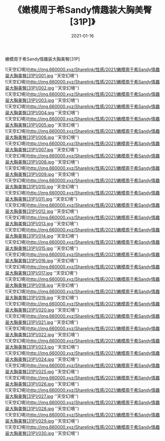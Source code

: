 ﻿---
layout: post
title:  《嫩模周于希Sandy情趣装大胸美臀[31P]》
date:   2021-01-16
img: http://img.660000.xyz/Sharelink/性感/2021/嫩模周于希Sandy情趣装大胸美臀[31P]/000.jpg
categories: [美女, 性感, 泳衣]
---

嫩模周于希Sandy情趣装大胸美臀[31P]



![天空幻境](http://img.660000.xyz/Sharelink/性感/2021/嫩模周于希Sandy情趣装大胸美臀[31P]/001.jpg ''天空幻境'') <br>
![天空幻境](http://img.660000.xyz/Sharelink/性感/2021/嫩模周于希Sandy情趣装大胸美臀[31P]/002.jpg ''天空幻境'') <br>
![天空幻境](http://img.660000.xyz/Sharelink/性感/2021/嫩模周于希Sandy情趣装大胸美臀[31P]/003.jpg ''天空幻境'') <br>
![天空幻境](http://img.660000.xyz/Sharelink/性感/2021/嫩模周于希Sandy情趣装大胸美臀[31P]/004.jpg ''天空幻境'') <br>
![天空幻境](http://img.660000.xyz/Sharelink/性感/2021/嫩模周于希Sandy情趣装大胸美臀[31P]/005.jpg ''天空幻境'') <br>
![天空幻境](http://img.660000.xyz/Sharelink/性感/2021/嫩模周于希Sandy情趣装大胸美臀[31P]/006.jpg ''天空幻境'') <br>
![天空幻境](http://img.660000.xyz/Sharelink/性感/2021/嫩模周于希Sandy情趣装大胸美臀[31P]/007.jpg ''天空幻境'') <br>
![天空幻境](http://img.660000.xyz/Sharelink/性感/2021/嫩模周于希Sandy情趣装大胸美臀[31P]/008.jpg ''天空幻境'') <br>
![天空幻境](http://img.660000.xyz/Sharelink/性感/2021/嫩模周于希Sandy情趣装大胸美臀[31P]/009.jpg ''天空幻境'') <br>
![天空幻境](http://img.660000.xyz/Sharelink/性感/2021/嫩模周于希Sandy情趣装大胸美臀[31P]/010.jpg ''天空幻境'') <br>
![天空幻境](http://img.660000.xyz/Sharelink/性感/2021/嫩模周于希Sandy情趣装大胸美臀[31P]/011.jpg ''天空幻境'') <br>
![天空幻境](http://img.660000.xyz/Sharelink/性感/2021/嫩模周于希Sandy情趣装大胸美臀[31P]/012.jpg ''天空幻境'') <br>
![天空幻境](http://img.660000.xyz/Sharelink/性感/2021/嫩模周于希Sandy情趣装大胸美臀[31P]/013.jpg ''天空幻境'') <br>
![天空幻境](http://img.660000.xyz/Sharelink/性感/2021/嫩模周于希Sandy情趣装大胸美臀[31P]/014.jpg ''天空幻境'') <br>
![天空幻境](http://img.660000.xyz/Sharelink/性感/2021/嫩模周于希Sandy情趣装大胸美臀[31P]/015.jpg ''天空幻境'') <br>
![天空幻境](http://img.660000.xyz/Sharelink/性感/2021/嫩模周于希Sandy情趣装大胸美臀[31P]/016.jpg ''天空幻境'') <br>
![天空幻境](http://img.660000.xyz/Sharelink/性感/2021/嫩模周于希Sandy情趣装大胸美臀[31P]/017.jpg ''天空幻境'') <br>
![天空幻境](http://img.660000.xyz/Sharelink/性感/2021/嫩模周于希Sandy情趣装大胸美臀[31P]/018.jpg ''天空幻境'') <br>
![天空幻境](http://img.660000.xyz/Sharelink/性感/2021/嫩模周于希Sandy情趣装大胸美臀[31P]/019.jpg ''天空幻境'') <br>
![天空幻境](http://img.660000.xyz/Sharelink/性感/2021/嫩模周于希Sandy情趣装大胸美臀[31P]/020.jpg ''天空幻境'') <br>
![天空幻境](http://img.660000.xyz/Sharelink/性感/2021/嫩模周于希Sandy情趣装大胸美臀[31P]/021.jpg ''天空幻境'') <br>
![天空幻境](http://img.660000.xyz/Sharelink/性感/2021/嫩模周于希Sandy情趣装大胸美臀[31P]/022.jpg ''天空幻境'') <br>
![天空幻境](http://img.660000.xyz/Sharelink/性感/2021/嫩模周于希Sandy情趣装大胸美臀[31P]/023.jpg ''天空幻境'') <br>
![天空幻境](http://img.660000.xyz/Sharelink/性感/2021/嫩模周于希Sandy情趣装大胸美臀[31P]/024.jpg ''天空幻境'') <br>
![天空幻境](http://img.660000.xyz/Sharelink/性感/2021/嫩模周于希Sandy情趣装大胸美臀[31P]/025.jpg ''天空幻境'') <br>
![天空幻境](http://img.660000.xyz/Sharelink/性感/2021/嫩模周于希Sandy情趣装大胸美臀[31P]/026.jpg ''天空幻境'') <br>
![天空幻境](http://img.660000.xyz/Sharelink/性感/2021/嫩模周于希Sandy情趣装大胸美臀[31P]/027.jpg ''天空幻境'') <br>
![天空幻境](http://img.660000.xyz/Sharelink/性感/2021/嫩模周于希Sandy情趣装大胸美臀[31P]/028.jpg ''天空幻境'') <br>
![天空幻境](http://img.660000.xyz/Sharelink/性感/2021/嫩模周于希Sandy情趣装大胸美臀[31P]/029.jpg ''天空幻境'') <br>
![天空幻境](http://img.660000.xyz/Sharelink/性感/2021/嫩模周于希Sandy情趣装大胸美臀[31P]/030.jpg ''天空幻境'') <br>